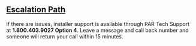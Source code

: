 ## [Escalation Path]()

If there are issues, installer support is available through PAR Tech Support at **1.800.403.9027 Option 4**. Leave a message and call back number and someone will return your call within 15 minutes. 

 